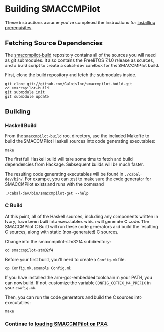 # Building SMACCMPilot

These instructions assume you've completed the instructions for [installing
prerequisites][prereqs].

[prereqs]: /software/prerequisites.html

## Fetching Source Dependencies

The [smaccmpilot-build][] repository contains all of the sources you will need
as git submodules. It also contains the FreeRTOS 7.1.0 release as sources, and a
build script to create a cabal-dev sandbox for the SMACCMPilot build.

[smaccmpilot-build]: http://github.com/galoisinc/smaccmpilot-build

First, clone the build repository and fetch the submodules inside.

```
git clone git://github.com/GaloisInc/smaccmpilot-build.git
cd smaccmpilot-build
git submodule init
git submodule update
```

## Building

### Haskell Build

From the `smaccmpilot-build` root directory, use the included Makefile to build
the SMACCMPilot Haskell sources into code generating executables:

```
make
```

The first full Haskell build will take some time to fetch and build dependencies
from Hackage. Subsequent builds will be much faster.

The resulting code generating executables will be found in `./cabal-dev/bin/`.
For example, you can test to make sure the code generator for SMACCMPilot exists
and runs with the command

```
./cabal-dev/bin/smaccmpilot-get --help
```

### C Build

At this point, all of the Haskell sources, including any components written in
Ivory, have been built into executables which will generate C code. The
SMACCMPilot C Build will run these code generators and build the resulting C
sources, along with static (non-generated) C sources.

Change into the smaccmpilot-stm32f4 subdirectory:

```
cd smaccmpilot-stm32f4
```

Before your first build, you'll need to create a `Config.mk` file.

```
cp Config.mk.example Config.mk
```

If you have installed the arm-gcc-embedded toolchain in your PATH, you can now
build. If not, customize the variable `CONFIG_CORTEX_M4_PREFIX` in your
`Config.mk`.

Then, you can run the code generators and build the C sources into executables:

```
make
```

### Continue to [loading SMACCMPilot on PX4][uploading].

[uploading]: /software/uploading.html
